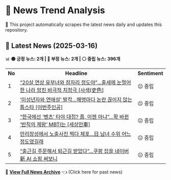 # 📰 News Trend Analysis

🚀 This project automatically scrapes the latest news daily and updates this repository.

## 📅 Latest News (2025-03-16)

📊 **🟢 긍정 뉴스: 2개 | 🔴 부정 뉴스: 2개 | ⚪ 중립 뉴스: 396개**  

<table>
    <tr>
        <th>No</th>
        <th>Headline</th>
        <th>Sentiment</th>
    </tr>
    <tr>
        <td>1</td>
        <td><a href="https:///n.news.naver.com/article/009/0005459178?ntype=RANKING">“20살 연상 유부녀와 잠자리 정도야”...출세에 눈멀어 한 나라 망친 비극적 치정극 [사색(史色]</a></td>
        <td>😐 중립</td>
    </tr>
    <tr>
        <td>2</td>
        <td><a href="https:///n.news.naver.com/article/009/0005459277?ntype=RANKING">‘미성년자와 연애설’ 발칵…해명마다 논란 끊이지 않는 톱스타 [이번주인공]</a></td>
        <td>😐 중립</td>
    </tr>
    <tr>
        <td>3</td>
        <td><a href="https:///n.news.naver.com/article/009/0005459269?ntype=RANKING">“한국에선 ‘벤츠’ 타야 대접? 풉, 이젠 아냐”…확 바뀐 ‘반칙의 제왕’ MBTI는 [세상만車]</a></td>
        <td>😐 중립</td>
    </tr>
    <tr>
        <td>4</td>
        <td><a href="https:///n.news.naver.com/article/009/0005459287?ntype=RANKING">만리장성에서 노출사진 찍다 체포...日 남녀 수위 어느정도였길래</a></td>
        <td>😐 중립</td>
    </tr>
    <tr>
        <td>5</td>
        <td><a href="https:///n.news.naver.com/article/009/0005459278?ntype=RANKING">“출근길 주문해서 퇴근길 받았다”…쿠팡 잡을 네이버 新 AI 쇼핑 써보니</a></td>
        <td>😐 중립</td>
    </tr></table>  

📜 **[View Full News Archive](news_archive.md)** 👈 (Click here for past news)
